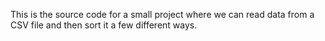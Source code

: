 This is the source code for a small project where we can read data from a CSV file and then sort it a few different ways.
